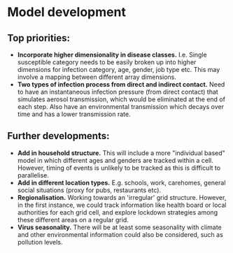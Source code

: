 # Model development

## Top priorities:
* **Incorporate higher dimensionality in disease classes.** I.e. Single susceptible category needs to be easily broken up into higher dimensions for infection category, age, gender, job type etc. This may involve a mapping between different array dimensions.
* **Two types of infection process from direct and indirect contact.** Need to have an instantaneous infection pressure (from direct contact) that simulates aerosol transmission, which would be eliminated at the end of each step. Also have an environmental transmission which decays over time and has a lower transmission rate.  

## Further developments:
* **Add in household structure.** This will include a more "individual based" model in which different ages and genders are tracked within a cell. However, timing of events is unlikely to be tracked as this is difficult to parallelise.
* **Add in different location types.** E.g. schools, work, carehomes, general social situations (proxy for pubs, restaurants etc).
* **Regionalisation.** Working towards an 'irregular' grid structure. However, in the first instance, we could track information like health board or local authorities for each grid cell, and explore lockdown strategies among these different areas on a regular grid.
* **Virus seasonality.** There will be at least some seasonality with climate and other environmental information could also be considered, such as pollution levels.
